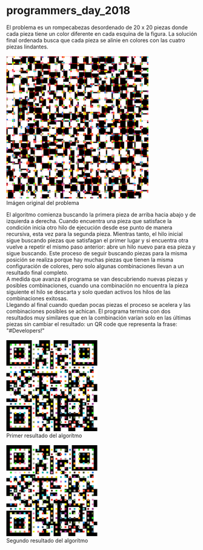 # programmers_day_2018

El problema es un rompecabezas desordenado de 20 x 20 piezas donde cada pieza tiene un color diferente en cada esquina de la figura. La solución final ordenada busca que cada pieza se alinie en colores con las cuatro piezas lindantes.
<br><br>
![Screenshot](/screenshots/challenge.png)
<br>Imágen original del problema

El algoritmo comienza buscando la primera pieza de arriba hacia abajo y de izquierda a derecha. Cuando encuentra una pieza que satisface la condición inicia otro hilo de ejecución desde ese punto de manera recursiva, esta vez para la segunda pieza. Mientras tanto, el hilo inicial sigue buscando piezas que satisfagan el primer lugar y si encuentra otra vuelve a repetir el mismo paso anterior: abre un hilo nuevo para esa pieza y sigue buscando. Este proceso de seguir buscando piezas para la misma posición se realiza porque hay muchas piezas que tienen la misma configuración de colores, pero solo algunas combinaciones llevan a un resultado final completo.
<br>A medida que avanza el programa se van descubriendo nuevas piezas y posibles combinaciones, cuando una combinación no encuentra la pieza siguiente el hilo se descarta y solo quedan activos los hilos de las combinaciones exitosas.
<br>Llegando al final cuando quedan pocas piezas el proceso se acelera y las combinaciones posibles se achican. El programa termina con dos resultados muy similares que en la combinación varían solo en las últimas piezas sin cambiar el resultado: un QR code que representa la frase: "#Developers!"
<br><br>
![Screenshot](/screenshots/resultThread-18.png)
<br>Primer resultado del algorítmo<br><br>
![Screenshot](/screenshots/resultThread-28.png)
<br>Segundo resultado del algorítmo

